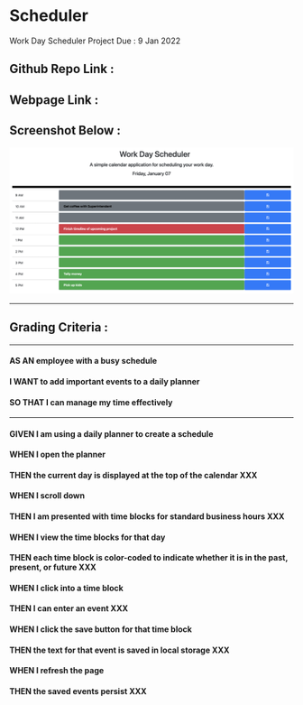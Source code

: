 # Scheduler
Work Day Scheduler Project Due : 9 Jan 2022

## Github Repo Link : 

## Webpage Link : 

## Screenshot Below :
![alt text](./assets/images/ScreenShot.png)

---
## Grading Criteria :
---
#### AS AN employee with a busy schedule
#### I WANT to add important events to a daily planner
#### SO THAT I can manage my time effectively
---
#### GIVEN I am using a daily planner to create a schedule
#### WHEN I open the planner
#### THEN the current day is displayed at the top of the calendar XXX
#### WHEN I scroll down
#### THEN I am presented with time blocks for standard business hours XXX
#### WHEN I view the time blocks for that day
#### THEN each time block is color-coded to indicate whether it is in the past, present, or future XXX
#### WHEN I click into a time block
#### THEN I can enter an event XXX
#### WHEN I click the save button for that time block
#### THEN the text for that event is saved in local storage XXX
#### WHEN I refresh the page
#### THEN the saved events persist XXX